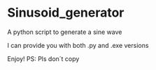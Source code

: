 # Sinusoid_generator
A python script to generate a sine wave

I can provide you with both .py and .exe versions

Enjoy!
PS: Pls don´t copy
